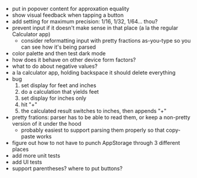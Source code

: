 - put in popover content for approxation equality
- show visual feedback when tapping a button
- add setting for maximum precision: 1/16, 1/32, 1/64... thou?
- prevent input if it doesn't make sense in that place (a la the regular Calculator app)
    - consider reformatting input with pretty fractions as-you-type so you can see how it's being parsed
- color palette and then test dark mode
- how does it behave on other device form factors?
- what to do about negative values?
- a la calculator app, holding backspace it should delete everything
- bug
    1. set display for feet and inches
    2. do a calculation that yields feet
    3. set display for inches only
    4. hit "+"
    5. the calculated result switches to inches, then appends "+"
- pretty frations: parser has to be able to read them, or keep a non-pretty version of it under the hood
    - probably easiest to support parsing them properly so that copy-paste works
- figure out how to not have to punch AppStorage through 3 different places
- add more unit tests
- add UI tests
- support parentheses? where to put buttons?
